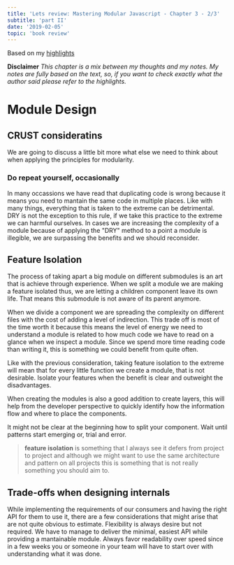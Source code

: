 ```yaml
---
title: 'Lets review: Mastering Modular Javascript - Chapter 3 - 2/3'
subtitle: 'part II'
date: '2019-02-05'
topic: 'book review'
---
```


Based on my [highlights](https://github.com/neomaxzero/m-quickreview/blob/master/mastering-modular-js/chapter-03.md)

**Disclaimer**
_This chapter is a mix between my thoughts and my notes.
My notes are fully based on the text, so, if you want to check exactly what the author said please refer to the highlights._

# Module Design

## CRUST consideratins

We are going to discuss a little bit more what else we need to think about when applying the principles for modularity.

### Do repeat yourself, occasionally

In many occassions we have read that duplicating code is wrong because it means you need to mantain the same code in multiple places. Like with many things, everything that is taken to the extreme can be detrimental. DRY is not the exception to this rule, if we take this practice to the extreme we can harmful ourselves. In cases we are increasing the complexity of a module because of applying the "DRY" method to a point a module is illegible, we are surpassing the benefits and we should reconsider.

## Feature Isolation

The process of taking apart a big module on different submodules is an art that is achieve through experience. When we split a module we are making a feature isolated thus, we are letting a children component leave its own life. That means this submodule is not aware of its parent anymore.

When we divide a component we are spreading the complexity on different files with the cost of adding a level of indirection. This trade off is most of the time worth it because this means the level of energy we need to understand a module is related to how much code we have to read on a glance when we inspect a module. Since we spend more time reading code than writing it, this is something we could benefit from quite often.

Like with the previous consideration, taking feature isolation to the extreme will mean that for every little function we create a module, that is not desirable. Isolate your features when the benefit is clear and outweight the disadvantages.

When creating the modules is also a good addition to create layers, this will help from the developer perspective to quickly identify how the information flow and where to place the components.

It might not be clear at the beginning how to split your component. Wait until patterns start emerging or, trial and error.

> **feature isolation** is something that I always see it defers from project to project and although we might want to use the same architecture and pattern on all projects this is something that is not really something you should aim to.

## Trade-offs when designing internals

While implementing the requirements of our consumers and having the right API for them to use it, there are a few considerations that might arise that are not quite obvious to estimate. Flexibility is always desire but not required. We have to manage to deliver the minimal, easiest API while providing a mantainable module. Always favor readability over speed since in a few weeks you or someone in your team will have to start over with understanding what it was done.

